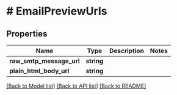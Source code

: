 # # EmailPreviewUrls

## Properties

Name | Type | Description | Notes
------------ | ------------- | ------------- | -------------
**raw_smtp_message_url** | **string** |  | 
**plain_html_body_url** | **string** |  | 

[[Back to Model list]](../../README#documentation-for-models) [[Back to API list]](../../README#documentation-for-api-endpoints) [[Back to README]](../../README)


